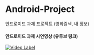 # Android-Project
안드로이드 과제 프로젝트 (영화검색, 내 정보)

#### 안드로이드 과제 시연영상 (유투브 링크)
[![Video Label](http://img.youtube.com/vi/xlfUzEg2nRk/0.jpg)](https://www.youtube.com/watch?v=xlfUzEg2nRk) 

